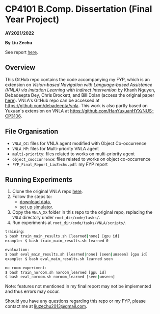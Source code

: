 # CP4101 B.Comp. Dissertation (Final Year Project)

**AY2021/2022**

**By Liu Zechu**

See report [here](https://github.com/LiuZechu/vnla/blob/master/FYP_Final_Report_LiuZechu.pdf).

## Overview
This GitHub repo contains the code accompanying my FYP, which is an extension on _Vision-based Navigation with Language-based Assistance (VNLA) via Imitation Learning with Indirect Intervention_ by Khanh Nguyen, Debadeepta Dey, Chris Brockett, and Bill Dolan (access the original paper [here](https://arxiv.org/abs/1812.04155)). VNLA's GitHub repo can be accessed at <https://github.com/debadeepta/vnla>. This work is also partly based on Yuxuan's extension on VNLA at <https://github.com/HanYuxuanHYX/NUS-CP3106>.

## File Organisation
- `VNLA_OC`: files for VNLA agent modified with Object Co-occurrence
- `VNLA_MP`: files for Multi-priority VNLA agent
- `multi-priority`: files related to works on multi-priority agent
- `object_cooccurrence`: files related to works on object co-occurrence
- `FYP_Final_Report_LiuZechu.pdf`: my FYP report

## Running Experiments
1. Clone the original VNLA repo [here](https://github.com/debadeepta/vnla).
2. Follow the steps to:
    * [download data](https://github.com/debadeepta/vnla/tree/master/data),
    * [set up simulator](https://github.com/debadeepta/vnla/tree/master/code).
3. Copy the `VNLA_XX` folder in this repo to the original repo, replacing the `VNLA` directory under `root_dir/code/tasks/`.
4. Run experiments at `root_dir/code/tasks/VNLA/scripts/`.

```bash
training:
$ bash train_main_results.sh [learned|none] [gpu id]
example: $ bash train_main_results.sh learned 0

evaluation:
$ bash eval_main_results.sh [learned|none] [seen|unseen] [gpu id]
example: $ bash eval_main_results.sh learned seen

no room experiment:
$ bash train_noroom.sh noroom_learned [gpu id]
$ bash eval_noroom.sh noroom_learned [seen|unseen]
```

Note: features not mentioned in my final report may not be implemented and thus errors may occur.


Should you have any questions regarding this repo or my FYP, please contact me at <liuzechu2013@gmail.com>.

